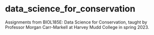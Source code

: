 # data_science_for_conservation
Assignments from BIOL185E: Data Science for Conservation, taught by Professor Morgan Carr-Markell at Harvey Mudd College in spring 2023.
